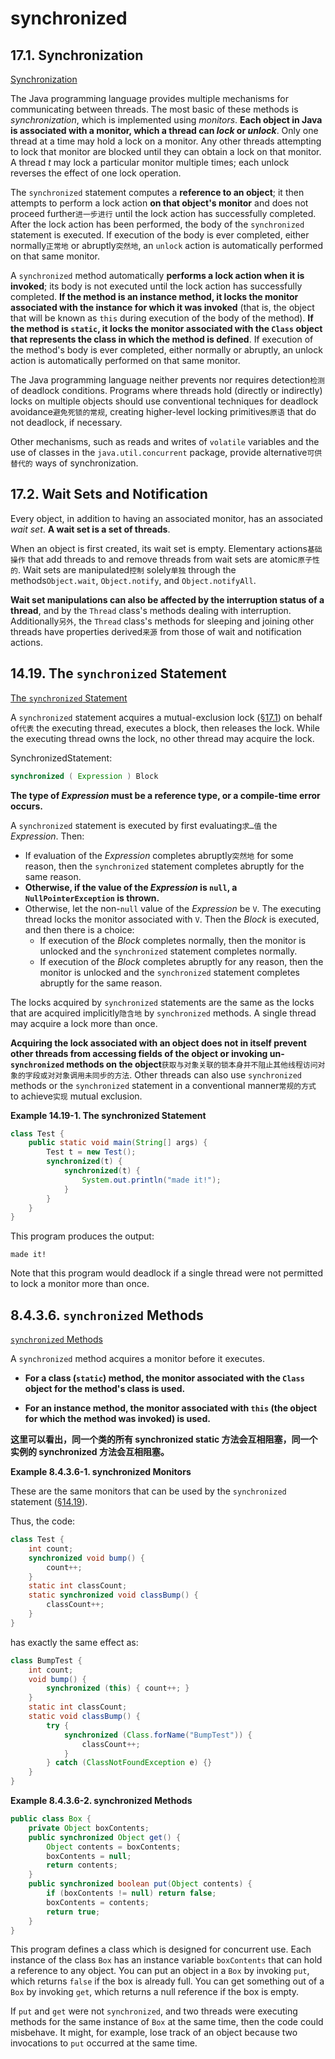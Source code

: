 # synchronized

## 17.1. Synchronization 

[Synchronization](https://docs.oracle.com/javase/specs/jls/se12/html/jls-17.html#jls-17.1) 

The Java programming language provides multiple mechanisms for communicating between threads. The most basic of these methods is *synchronization*, which is implemented using *monitors*. **Each object in Java is associated with a monitor, which a thread can *lock* or *unlock***. Only one thread at a time may hold a lock on a monitor. Any other threads attempting to lock that monitor are blocked until they can obtain a lock on that monitor. A thread *t* may lock a particular monitor multiple times; each unlock reverses the effect of one lock operation.

The `synchronized` statement computes a **reference to an object**; it then attempts to perform a lock action **on that object's monitor** and does not proceed further`进一步进行` until the lock action has successfully completed. After the lock action has been performed, the body of the `synchronized` statement is executed. If execution of the body is ever completed, either normally`正常地` or abruptly`突然地`, an `unlock` action is automatically performed on that same monitor.

A `synchronized` method automatically **performs a lock action when it is invoked**; its body is not executed until the lock action has successfully completed. **If the method is an instance method, it locks the monitor associated with the instance for which it was invoked** (that is, the object that will be known as `this` during execution of the body of the method). **If the method is `static`, it locks the monitor associated with the `Class` object that represents the class in which the method is defined**. If execution of the method's body is ever completed, either normally or abruptly, an unlock action is automatically performed on that same monitor.

The Java programming language neither prevents nor requires detection`检测` of deadlock conditions. Programs where threads hold (directly or indirectly) locks on multiple objects should use conventional techniques for deadlock avoidance`避免死锁的常规`, creating higher-level locking primitives`原语` that do not deadlock, if necessary.

Other mechanisms, such as reads and writes of `volatile` variables and the use of classes in the `java.util.concurrent` package, provide alternative`可供替代的` ways of synchronization.

## 17.2. Wait Sets and Notification

Every object, in addition to having an associated monitor, has an associated *wait set*. **A wait set is a set of threads**.

When an object is first created, its wait set is empty. Elementary actions`基础操作` that add threads to and remove threads from wait sets are atomic`原子性的`. Wait sets are manipulated`控制` solely`单独` through the methods`Object.wait`, `Object.notify`, and `Object.notifyAll`.

**Wait set manipulations can also be affected by the interruption status of a thread**, and by the `Thread` class's methods dealing with interruption. Additionally`另外`, the `Thread` class's methods for sleeping and joining other threads have properties derived`来源` from those of wait and notification actions.

## 14.19. The `synchronized` Statement

[The `synchronized` Statement](https://docs.oracle.com/javase/specs/jls/se12/html/jls-14.html#jls-14.19)

A `synchronized` statement acquires a mutual-exclusion lock ([§17.1](https://docs.oracle.com/javase/specs/jls/se12/html/jls-17.html#jls-17.1)) on behalf of`代表` the executing thread, executes a block, then releases the lock. While the executing thread owns the lock, no other thread may acquire the lock.

SynchronizedStatement:

```java
synchronized ( Expression ) Block
```

**The type of *Expression* must be a reference type, or a compile-time error occurs.**

A `synchronized` statement is executed by first evaluating`求…值` the *Expression*. Then:

- If evaluation of the *Expression* completes abruptly`突然地` for some reason, then the `synchronized` statement completes abruptly for the same reason.
- **Otherwise, if the value of the *Expression* is `null`, a `NullPointerException` is thrown.**
- Otherwise, let the non-`null` value of the *Expression* be `V`. The executing thread locks the monitor associated with `V`. Then the *Block* is executed, and then there is a choice:
  - If execution of the *Block* completes normally, then the monitor is unlocked and the `synchronized` statement completes normally.
  - If execution of the *Block* completes abruptly for any reason, then the monitor is unlocked and the `synchronized` statement completes abruptly for the same reason.

The locks acquired by `synchronized` statements are the same as the locks that are acquired implicitly`隐含地` by `synchronized` methods. A single thread may acquire a lock more than once.

**Acquiring the lock associated with an object does not in itself prevent other threads from accessing fields of the object or invoking un-`synchronized` methods on the object**`获取与对象关联的锁本身并不阻止其他线程访问对象的字段或对对象调用未同步的方法`. Other threads can also use `synchronized` methods or the `synchronized` statement in a conventional manner`常规的方式` to achieve`实现` mutual exclusion.

**Example 14.19-1. The synchronized Statement**

```java
class Test {
    public static void main(String[] args) {
        Test t = new Test();
        synchronized(t) {
            synchronized(t) {
                System.out.println("made it!");
            }
        }
    }
}
```

This program produces the output:

```
made it!
```

Note that this program would deadlock if a single thread were not permitted to lock a monitor more than once.

## 8.4.3.6. `synchronized` Methods

[`synchronized` Methods](<https://docs.oracle.com/javase/specs/jls/se12/html/jls-8.html#jls-8.4.3.6>)

A `synchronized` method acquires a monitor  before it executes.

* **For a class (`static`) method, the monitor associated with the `Class` object for the method's class is used.**

* **For an instance method, the monitor associated with `this` (the object for which the method was invoked) is used.**

**这里可以看出，同一个类的所有 synchronized static 方法会互相阻塞，同一个实例的 synchronized 方法会互相阻塞。**

**Example 8.4.3.6-1. synchronized Monitors**

These are the same monitors that can be used by the `synchronized` statement ([§14.19](https://docs.oracle.com/javase/specs/jls/se12/html/jls-14.html#jls-14.19)).

Thus, the code:

```java
class Test {
    int count;
    synchronized void bump() {
        count++;
    }
    static int classCount;
    static synchronized void classBump() {
        classCount++;
    }
}
```

has exactly the same effect as:

```java
class BumpTest {
    int count;
    void bump() {
        synchronized (this) { count++; }
    }
    static int classCount;
    static void classBump() {
        try {
            synchronized (Class.forName("BumpTest")) {
                classCount++;
            }
        } catch (ClassNotFoundException e) {}
    }
}
```



**Example 8.4.3.6-2. synchronized Methods**

```java
public class Box {
    private Object boxContents;
    public synchronized Object get() {
        Object contents = boxContents;
        boxContents = null;
        return contents;
    }
    public synchronized boolean put(Object contents) {
        if (boxContents != null) return false;
        boxContents = contents;
        return true;
    }
}
```

This program defines a class which is designed for concurrent use. Each instance of the class `Box` has an instance variable `boxContents` that can hold a reference to any object. You can put an object in a `Box` by invoking `put`, which returns `false` if the box is already full. You can get something out of a `Box` by invoking `get`, which returns a null reference if the box is empty.

If `put` and `get` were not `synchronized`, and two threads were executing methods for the same instance of `Box` at the same time, then the code could misbehave. It might, for example, lose track of an object because two invocations to `put` occurred at the same time.